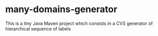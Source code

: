 # many-domains-generator
This is a tiny Java Maven project which consists in a CVS generator of hierarchical sequence of labels 
